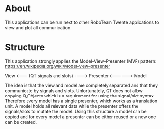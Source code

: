 # About
This applications can be run next to other RoboTeam Twente applications to view and plot all communication. 

# Structure
This application strongly applies the Model-View-Presenter (MVP) pattern:
https://en.wikipedia.org/wiki/Model–view–presenter

View <--- (QT signals and slots) ----> Presenter <------> Model

The idea is that the view and model are completely separated and that they communicate by signals and slots. 
Unfortunately, QT does not allow copying Q_Objects which is a requirement for using the signal/slot syntax.
Therefore every model has a single presenter, which works as a translation unit. A model holds all relevant data while the presenter offers the signals/slots to mutate the model.
Using this structure a model can be copied and for every model a presenter can be either reused or a new one can be created. 



